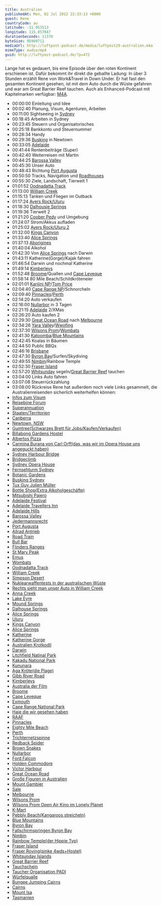 ```yaml
---
title: Australien
publishedAt: Mon, 02 Jul 2012 22:33:13 +0000
guest: Rene
countryCode: au
latitude: -31.953513
longitude: 115.857047
durationSeconds: 11370
byteSize: 95909711
mediaUrl: http://luftpost-podcast.de/media/luftpost29-australien.m4a
mimeType: audio/mp4
guid: http://luftpost-podcast.de/?p=472
---
```


Lange hat es gedauert, bis eine Episode über den roten Kontinent erschienen ist. Dafür bekommt ihr direkt die geballte Ladung: In über 3 Stunden erzählt Rene von Work&Travel in Down Under. Er hat fast den gesamten Kontinent gesehen, ist mit dem Auto durch die Wüste gefahren und war am Great Barrier Reef tauchen. Auch als Enhanced-Podcast mit Kapitelmarken verfügbar: [M4A](http://luftpost-podcast.de/media/luftpost29-australien.m4a). 
* 00:00:00 Einleitung und Idee
* 00:02:40 Planung, Visum, Agenturen, Arbeiten
* 00:11:00 Sightseeing in [Sydney](http://de.wikipedia.org/wiki/Sydney)
* 00:18:45 Arbeiten in Sydney
* 00:23:45 Steuern und Organisatorisches
* 00:25:18 Bankkonto und Steuernummer
* 00:28:34 Handy
* 00:29:36 [Busking](http://www.buskerworld.com) in Newtown
* 00:33:05 [Adelaide](http://de.wikipedia.org/wiki/Adelaide)
* 00:41:44 Rentenbeiträge (Super)
* 00:42:40 Weiterreisen mit Martin
* 00:44:25 [Barossa Valley](http://de.wikipedia.org/wiki/Barossa%5FValley)
* 00:45:30 Unser Auto
* 00:48:43 Richtung [Port Augusta](http://de.wikipedia.org/wiki/Port%5FAugusta)
* 00:50:50 Tracks, Navigation und [Roadhouses](http://de.wikipedia.org/wiki/Roadhouse)
* 00:55:30 Ziele, Landschaft, Tierwelt 1
* 01:01:52 [Oodnadatta Track](http://de.wikipedia.org/wiki/Oodnadatta%5FTrack)
* 01:13:00 [William Creek](http://de.wikipedia.org/wiki/William%5FCreek)
* 01:15:13 Tanken und Fliegen im Outback
* 01:17:24 [Ayers Rock/Uluru](http://de.wikipedia.org/wiki/Uluṟu)
* 01:18:30 [Dalhousie Springs](http://de.wikipedia.org/wiki/Dalhousie%5FSprings)
* 01:19:36 Tierwelt 2
* 01:21:20 [Coober Pedy](http://de.wikipedia.org/wiki/Coober%5FPedy) und Umgebung
* 01:24:07 Strom/Akkus aufladen
* 01:25:02 [Ayers Rock/Uluru 2](http://de.wikipedia.org/wiki/Uluṟu)
* 01:32:00 [Kings Canyon](http://de.wikipedia.org/wiki/Kings%5FCanyon%5F%28Australien%29)
* 01:33:40 [Alice Springs](http://de.wikipedia.org/wiki/Alice%5FSprings)
* 01:37:13 [Aborigines](http://de.wikipedia.org/wiki/Aborigines)
* 01:40:04 Alkohol
* 01:42:30 Von [Alice Springs](http://de.wikipedia.org/wiki/Alice%5FSprings) nach Darwin
* 01:43:11 Katherine(Gorge)/Kajak fahren
* 01:46:54 Darwin und nochmal Katherine
* 01:49:14 [Kimberleys](http://de.wikipedia.org/wiki/Kimberleys)
* 01:52:48 [Broome](http://de.wikipedia.org/wiki/Broome)/Quallen und [Cape Leveque](http://de.wikipedia.org/wiki/Cape%5FLeveque)
* 01:58:14 80 Mile Beach/Schildkröteneier
* 02:01:01 [Karijini NP](http://de.wikipedia.org/wiki/Karijini-Nationalpark)/[Tom Price](http://de.wikipedia.org/wiki/Tom%5FPrice%5F%28Australien%29)
* 02:04:40 [Cape Range NP](http://de.wikipedia.org/wiki/Cape-Range-Nationalpark)/Schnorcheln
* 02:09:40 [Pinnacles](http://de.wikipedia.org/wiki/Pinnacles)/[Perth](http://de.wikipedia.org/wiki/Perth)
* 02:14:20 Auto verkaufen
* 02:16:00 [Nullarbor](http://de.wikipedia.org/wiki/Nullarbor-Wüste) in 3 Tagen
* 02:21:15 [Adelaide](http://de.wikipedia.org/wiki/Adelaide) 2/XMas
* 02:26:20 Auto kaufen 2
* 02:29:30 [Great Ocean Road](http://de.wikipedia.org/wiki/Great%5FOcean%5FRoad) nach [Melbourne](http://de.wikipedia.org/wiki/Melbourne)
* 02:34:26 [Yara Valle](http://en.wikipedia.org/wiki/Yarra%5FValley)y/[Wwofing](http://www.wwoof.org)
* 02:37:30 [Wilsons Prom](http://de.wikipedia.org/wiki/Wilsons%5FPromontory)/[Wombats](http://de.wikipedia.org/wiki/Wombat)
* 02:41:30 [Katoomba](http://de.wikipedia.org/wiki/Katoomba)/[Blue Mountains](http://de.wikipedia.org/wiki/Blue%5FMountains%5F%28Australien%29)
* 02:42:45 Koalas in Bäumen
* 02:44:50 Public BBQs
* 02:46:16 [Brisbane](http://de.wikipedia.org/wiki/Brisbane)
* 02:47:30 [Byron Bay](http://de.wikipedia.org/wiki/Byron%5FBay)/Surfen/Skydiving
* 02:49:55 [Nimbin](http://de.wikipedia.org/wiki/Nimbin)/Rainbow Temple
* 02:52:30 [Fraser Island](http://de.wikipedia.org/wiki/Fraser%5FIsland)
* 02:57:20 [Whitsunday](http://de.wikipedia.org/wiki/Whitsunday%5FIslands) segeln/[Great Barrier Reef](http://de.wikipedia.org/wiki/Great%5FBarrier%5FReef) tauchen
* 03:04:00 Links Auto fahren
* 03:07:08 Steuerrückzahlung
* 03:08:00 Rückreise
Rene hat außerdem noch viele Links gesammelt, die Australienreisenden sicherlich weiterhelfen können:
* [Infos zum Visum](http://www.reisebine.de/working-holiday/workandtravel-visum.asp)
* [Reisebine Forum](http://www.reisebine.de/)
* [Superannuation](http://en.wikipedia.org/wiki/Superannuation%5Fin%5FAustralia)
* [Staaten/Territorien](https://de.wikipedia.org/wiki/Staaten%5Fund%5FTerritorien%5FAustraliens)
* [Canberra](https://de.wikipedia.org/wiki/Canberra)
* [Newtown, NSW](https://en.wikipedia.org/wiki/Newtown,%5FNew%5FSouth%5FWales)
* [Gumtree(Schwarzes Brett für Jobs/Kaufen/Verkaufen)](http://gumtree.com.au)
* [Billabong Gardens Hostel](http://www.billabonggardens.com.au/)
* [Albertos Pizza](http://albertospizza.com.au/)
* [Carmina Burana von Carl Orff(das, was wir im Opera House uns angeguckt haben)](http://www.youtube.com/watch?v=QEllLECo4OM)
* [Sydney Harbour Bridge](https://de.wikipedia.org/wiki/Sydney%5FHarbour%5FBridge)
* [Bridgeclimb](http://www.bridgeclimb.com/)
* [Sydney Opera House](https://de.wikipedia.org/wiki/Sydney%5FOpera%5FHouse)
* [Fernsehturm Sydney](https://de.wikipedia.org/wiki/Sydney%5FTower)
* [Botanic Gardens](https://de.wikipedia.org/wiki/Royal%5FBotanic%5FGardens%5F%28Sydney%29)
* [Busking Sydney](http://www.cityofsydney.nsw.gov.au/business/approvalspermitsandnotifications/busking.asp)
* [Tux Guy Julien Müller](http://www.tuxguy.info/)
* [Bottle Shop(Extra Alkoholgeschäfte)](https://en.wikipedia.org/wiki/Liquor%5Fstore)
* [Mitsubishi Pajero](https://de.wikipedia.org/wiki/Mitsubishi%5FPajero)
* [Adelaide Festival](http://www.adelaidefestival.com.au/)
* [Adelaide Travellers Inn](http://www.adelaidebackpackers.com.au/)
* [Adelaide Hills](https://de.wikipedia.org/wiki/Adelaide%5FHills)
* [Barossa Valley](https://de.wikipedia.org/wiki/Barossa%5FValley)
* [Jedermannsrecht](https://de.wikipedia.org/wiki/Jedermannsrecht)
* [Port Augusta](https://de.wikipedia.org/wiki/Port%5FAugusta)
* [Allrad Antrieb](https://de.wikipedia.org/wiki/Allradantrieb)
* [Road Train](https://de.wikipedia.org/wiki/Road%5FTrain)
* [Bull Bar](https://de.wikipedia.org/wiki/Bullbar)
* [Flinders Ranges](https://de.wikipedia.org/wiki/Flinders%5FRanges)
* [St Mary Peak](https://en.wikipedia.org/wiki/St%5FMary%5FPeak)
* [Emus](https://de.wikipedia.org/wiki/Emus)
* [Wombats](https://de.wikipedia.org/wiki/Wombats)
* [Oodnadatta Track](https://de.wikipedia.org/wiki/Oodnadatta%5FTrack)
* [William Creek](https://de.wikipedia.org/wiki/William%5FCreek)
* [Simpson Desert](https://de.wikipedia.org/wiki/Simpsonw%C3%BCste)
* [Nuklearwaffentests in der australischen Wüste](https://de.wikipedia.org/wiki/Woomera%5FProhibited%5FArea)
* [Rechts sieht man unser Auto in William Creek](https://upload.wikimedia.org/wikipedia/commons/2/21/William%5FCreek%5FPub.jpg)
* [Anna Creek](https://de.wikipedia.org/wiki/Anna%5FCreek%5FStation)
* [Lake Eyre](https://de.wikipedia.org/wiki/Lake%5FEyre)
* [Mound Springs](http://www.environment.sa.gov.au/parks/Find%5Fa%5FPark/Browse%5Fby%5Fregion/Flinders%5FRanges%5FOutback/Wabma%5FKadarbu%5FMound%5FSprings%5FConservation%5FPark)
* [Dalhouse Springs](http://de.wikipedia.org/wiki/Dalhousie%5FSprings)
* [Alice Springs](https://de.wikipedia.org/wiki/Alice%5FSprings)
* [Uluru](https://de.wikipedia.org/wiki/Uluru)
* [Kings Canyon](https://de.wikipedia.org/wiki/Kings%5FCanyon%5F%28Australien%29)
* [Alice Springs](https://de.wikipedia.org/wiki/Alice%5FSprings)
* [Katherine](https://de.wikipedia.org/wiki/Katherine)
* [Katherine Gorge](https://de.wikipedia.org/wiki/Nitmiluk-Nationalpark)
* [Australien Krotkodil](https://de.wikipedia.org/wiki/Australien-Krokodil)
* [Darwin](https://de.wikipedia.org/wiki/Darwin%5F%28Northern%5FTerritory%29)
* [Litchfield Natinal Park](https://de.wikipedia.org/wiki/Litchfield-Nationalpark)
* [Kakadu National Park](https://de.wikipedia.org/wiki/Kakadu%5FNational%5FPark)
* [Kununara](https://de.wikipedia.org/wiki/Kununarra)
* [Aga Kröte(die Plage)](http://de.wikipedia.org/wiki/Aga-Kr%C3%B6te)
* [Gibb River Road](https://de.wikipedia.org/wiki/Gibb%5FRiver%5FRoad)
* [Kimberleys](https://de.wikipedia.org/wiki/Kimberley%5F%28Australien%29)
* [Australia der Film](https://de.wikipedia.org/wiki/Australia%5F%28Film%29)
* [Broome](https://de.wikipedia.org/wiki/Broome)
* [Cape Leveque](https://de.wikipedia.org/wiki/Cape%5FLeveque)
* [Exmouth](https://de.wikipedia.org/wiki/Exmouth%5F%28Western%5FAustralia%29)
* [Cape Range National Park](https://de.wikipedia.org/wiki/Cape-Range-Nationalpark)
* [Haie die wir gesehen haben](https://de.wikipedia.org/wiki/Schwarzspitzen-Riffhai)
* [RAAF](https://de.wikipedia.org/wiki/Royal%5FAustralian%5FAir%5FForce)
* [Pinnacles](https://de.wikipedia.org/wiki/Nambung-Nationalpark)
* [Eighty Mile Beach](https://en.wikipedia.org/wiki/Eighty%5FMile%5FBeach)
* [Perth](https://de.wikipedia.org/wiki/Perth)
* [Trichternetzspinne](https://de.wikipedia.org/wiki/Sydney-Trichternetzspinne)
* [Redback Spider](https://de.wikipedia.org/wiki/Rotr%C3%BCckenspinne)
* [Brown Snakes](http://de.wikipedia.org/wiki/Braunschlangen)
* [Nullarbor](https://de.wikipedia.org/wiki/Nullarbor-W%C3%BCste)
* [Ford Falcon](https://de.wikipedia.org/wiki/Ford%5FFalcon)
* [Holden Commodore](https://de.wikipedia.org/wiki/Holden%5FCommodore)
* [Victor Harbour](https://de.wikipedia.org/wiki/Victor%5FHarbor)
* [Great Ocean Road](https://de.wikipedia.org/wiki/Great%5FOcean%5FRoad)
* [Große Figuren in Australien](http://en.wikipedia.org/wiki/Australia%27s%5Fbig%5Fthings)
* [Mount Gambier](https://de.wikipedia.org/wiki/Mount%5FGambier)
* [Sale](https://de.wikipedia.org/wiki/Sale%5F%28Victoria%29)
* [Melbourne](https://de.wikipedia.org/wiki/Melbourne)
* [Wilsons Prom](https://de.wikipedia.org/wiki/Wilsons%5FPromontory)
* [Wilsons Prom Open Air Kino im Lonely Planet](http://www.lonelyplanet.com/australia/victoria/wilsons-promontory-national-park)
* [K-Mart](https://de.wikipedia.org/wiki/Kmart)
* [Pebbly Beach(Kangaroos streicheln)](https://de.wikipedia.org/wiki/Murramarang-Nationalpark#Pebbly%5FBeach)
* [Blue Mountains](https://de.wikipedia.org/wiki/Blue%5FMountains%5F%28Australien%29)
* [Byron Bay](https://de.wikipedia.org/wiki/Byron%5FBay)
* [Fallschirmspringen Byron Bay](http://www.skydivebyronbay.com/)
* [Nimbin](https://de.wikipedia.org/wiki/Nimbin)
* [Rainbow Temple(der Hippie Typ)](http://www.rainbowtemple.us/)
* [Fraser Island](https://de.wikipedia.org/wiki/Fraser%5FIsland)
* [Fraser Roving(pinke 4wds+Hostel)](http://www.fraserroving.com.au/)
* [Whitsunday Islands](https://de.wikipedia.org/wiki/Whitsunday%5FIslands)
* [Great Barrier Reef](https://de.wikipedia.org/wiki/Great%5FBarrier%5FReef)
* [Tauchschein](http://de.wikipedia.org/wiki/Tauchschein)
* [Taucher Organisation PADI](https://de.wikipedia.org/wiki/Professional%5FAssociation%5Fof%5FDiving%5FInstructors)
* [Würfelqualle](https://de.wikipedia.org/wiki/W%C3%BCrfelquallen)
* [Bungee Jumping Cairns](http://cairns.ajhackett.com/)
* [Cairns](https://de.wikipedia.org/wiki/Cairns)
* [Mount Isa](https://de.wikipedia.org/wiki/Mount%5FIsa)
* [Tasmanien](https://de.wikipedia.org/wiki/Tasmanien)
